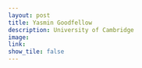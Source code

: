 ```yaml
---
layout: post
title: Yasmin Goodfellow
description: University of Cambridge
image: 
link: 
show_tile: false
---
```

